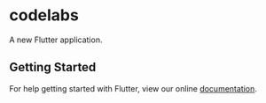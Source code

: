 # codelabs

A new Flutter application.

## Getting Started

For help getting started with Flutter, view our online
[documentation](https://flutter.io/).
